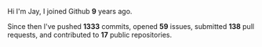 Hi I'm Jay, I joined Github **9** years ago.

Since then I've pushed **1333** commits, opened **59** issues, submitted **138** pull requests, and contributed to **17** public repositories.

